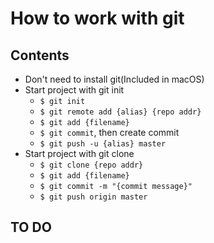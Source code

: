 # How to work with git

## Contents

- Don't need to install git(Included in macOS)
- Start project with git init
    - `$ git init`
    - `$ git remote add {alias} {repo addr}`
    - `$ git add {filename}`
    - `$ git commit`, then create commit
    - `$ git push -u {alias} master`
- Start project with git clone
    - `$ git clone {repo addr}`
    - `$ git add {filename}`
    - `$ git commit -m "{commit message}"`
    - `$ git push origin master`

## TO DO

